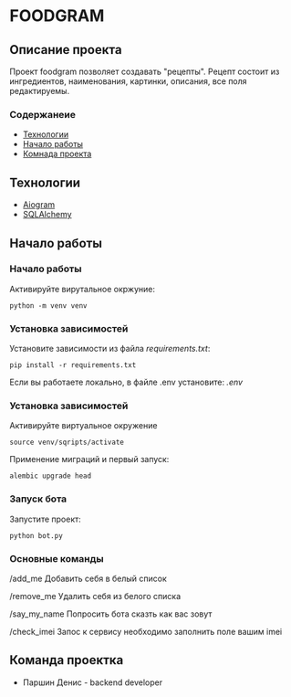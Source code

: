 # FOODGRAM
## Описание проекта
Проект foodgram позволяет создавать "рецепты". Рецепт состоит из ингредиентов, наименования, картинки, описания, все поля редактируемы.
### Содержанеие

- [Технологии](#tech)
- [Начало работы](#begining)
- [Комнада проекта](#team)

## <a name="tech">Технологии</a>

- [Aiogram](https://aiogram.dev/)
- [SQLAlchemy](https://www.sqlalchemy.org/)

## <a name="begining">Начало работы</a>

### Начало работы

Активируйте вирутальное окржуние:

```
python -m venv venv
```

### Установка зависимостей

Установите зависимости из файла *requirements.txt*:

```
pip install -r requirements.txt
```

Если вы работаете локально, в файле .env установите:
*.env*

### Установка зависимостей

Активируйте виртуальное окружение

```
source venv/sqripts/activate
```

Применение миграций и первый запуск:

```
alembic upgrade head
```

### Запуск бота

Запустите проект:

```
python bot.py
```

### Основные команды

/add_me
Добавить себя в белый список

/remove_me
Удалить себя из белого списка

/say_my_name
Попросить бота сказть как вас зовут

/check_imei <int>
Запос к сервису необходимо заполнить поле вашим imei

## <a name="team">Команда проектка</a>

- Паршин Денис - backend developer